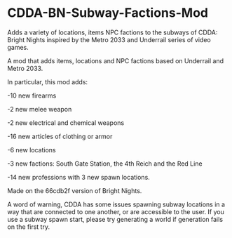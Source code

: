 # CDDA-BN-Subway-Factions-Mod
Adds a variety of locations, items NPC factions to the subways of CDDA: Bright Nights inspired by the Metro 2033 and Underrail series of video games.

A mod that adds items, locations and NPC factions based on Underrail and Metro 2033.

In particular, this mod adds:

-10 new firearms

-2 new melee weapon

-2 new electrical and chemical weapons

-16 new articles of clothing or armor

-6 new locations

-3 new factions: South Gate Station, the 4th Reich and the Red Line

-14 new professions with 3 new spawn locations.

Made on the 66cdb2f version of Bright Nights.

A word of warning, CDDA has some issues spawning subway locations in a way that are connected to one another, or are accessible to the user. If you use a subway spawn start, please try generating a world if generation fails on the first try.
